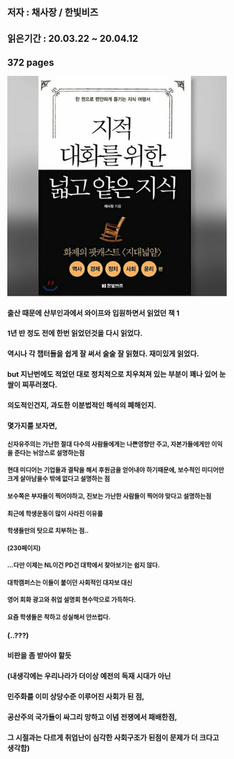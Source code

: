 ## 저자 : 채사장 / 한빛비즈

## 읽은기간 : 20.03.22 ~ 20.04.12

## 372 pages

![Smithsonian Image](../../public/images/books-images/forDaehwa.jpg)

### 출산 때문에 산부인과에서 와이프와 입원하면서 읽었던 책 1

### 1년 반 정도 전에 한번 읽었던것을 다시 읽었다.

### 역시나 각 챕터들을 쉽게 잘 써서 술술 잘 읽혔다. 재미있게 읽었다.

### but 지난번에도 적었던 대로 정치적으로 치우쳐져 있는 부분이 꽤나 있어 눈쌀이 찌푸러졌다.

### 의도적인건지, 과도한 이분법적인 해석의 폐해인지.

### 몇가지를 보자면,

#### 신자유주의는 가난한 절대 다수의 사람들에게는 나쁜영향만 주고, 자본가들에게만 이익을 준다는 뉘앙스로 설명하는점

#### 현대 미디어는 기업들과 결탁을 해서 후원금을 얻어내야 하기때문에, 보수적인 미디어만 크게 살아남을수 밖에 없다고 설명하는 점

#### 보수쪽은 부자들이 찍어야하고, 진보는 가난한 사람들이 찍어야 맞다고 설명하는점

#### 최근에 학생운동이 많이 사라진 이유를

#### 학생들만의 탓으로 치부하는 점..

#### (230페이지)

#### ...다만 이제는 NL이건 PD건 대학에서 찾아보기는 쉽지 않다.

#### 대학캠퍼스는 이들이 붙이던 사회적인 대자보 대신

#### 영어 회화 광고와 취업 설명회 현수막으로 가득하다.

#### 요즘 학생들은 착하고 성실해서 안쓰럽다.

### (..???)

### 비판을 좀 받아야 할듯

### (내생각에는 우리나라가 더이상 예전의 독재 시대가 아닌

### 민주화를 이미 상당수준 이루어진 사회가 된 점,

### 공산주의 국가들이 싸그리 망하고 이념 전쟁에서 패배한점,

### 그 시절과는 다르게 취업난이 심각한 사회구조가 된점이 문제가 더 크다고 생각함)
